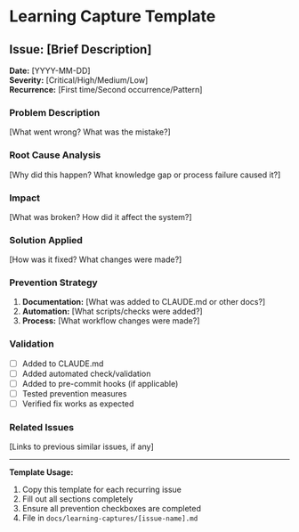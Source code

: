 # Learning Capture Template

## Issue: [Brief Description]

**Date:** [YYYY-MM-DD]  
**Severity:** [Critical/High/Medium/Low]  
**Recurrence:** [First time/Second occurrence/Pattern]  

### Problem Description
[What went wrong? What was the mistake?]

### Root Cause Analysis
[Why did this happen? What knowledge gap or process failure caused it?]

### Impact
[What was broken? How did it affect the system?]

### Solution Applied
[How was it fixed? What changes were made?]

### Prevention Strategy
1. **Documentation:** [What was added to CLAUDE.md or other docs?]
2. **Automation:** [What scripts/checks were added?]
3. **Process:** [What workflow changes were made?]

### Validation
- [ ] Added to CLAUDE.md
- [ ] Added automated check/validation
- [ ] Added to pre-commit hooks (if applicable)
- [ ] Tested prevention measures
- [ ] Verified fix works as expected

### Related Issues
[Links to previous similar issues, if any]

---

**Template Usage:**
1. Copy this template for each recurring issue
2. Fill out all sections completely
3. Ensure all prevention checkboxes are completed
4. File in `docs/learning-captures/[issue-name].md`